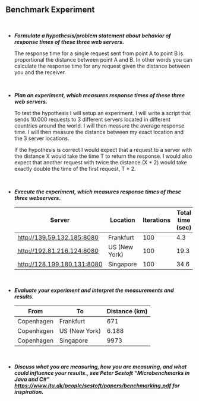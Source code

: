 ## Benchmark Experiment

<br>

* _**Formulate a hypothesis/problem statement about behavior of response times of these three web servers.**_

  The response time for a single request sent from point A to point B is proportional the distance between point A and B. In     other words you can calculate the response time for any request given the distance between you and the receiver.
</br>

* _**Plan an experiment, which measures response times of these three web servers.**_

  To test the hypothesis I will setup an experiment. I will write a script that sends 10.000 requests to 3 different servers     located in different countries around the world. I will then measure the average response time. I will then measure the         distance between my exact location and the 3 server locations. 

  If the hypothesis is correct I would expect that a request to a server with the distance X would take the time T to return     the response. I would also expect that another request with twice the distance (X * 2) would take exactly double the time of   the first request, T * 2. 
</br>

* _**Execute the experiment, which measures response times of these three webservers.**_

  | Server | Location | Iterations | Total time (sec) | Average time (ms) |
  | --- | --- | --- | --- | ---|
  | http://139.59.132.185:8080 | Frankfurt | 100 | 4.3 | 43.0 |
  | http://192.81.216.124:8080 | US (New York) | 100 | 19.3 | 193.0 |
  | http://128.199.180.131:8080 | Singapore | 100 | 34.6 | 346.0 |
</br>

* _**Evaluate your experiment and interpret the measurements and results.**_

  | From | To | Distance (km) |
  | --- | --- | --- |
  | Copenhagen | Frankfurt | 671 |
  | Copenhagen | US (New York) | 6.188 |
  | Copenhagen | Singapore | 9973 |
</br>

* _**Discuss what you are measuring, how you are measuring, and what could influence your results., see Peter Sestoft “Microbenchmarks in Java and C#” https://www.itu.dk/people/sestoft/papers/benchmarking.pdf for inspiration.**_
